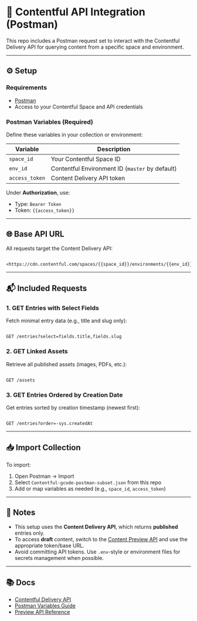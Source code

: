 
# 🔌 Contentful API Integration (Postman)

This repo includes a Postman request set to interact with the Contentful Delivery API for querying content from a specific space and environment.

---

## ⚙️ Setup

### Requirements

- [Postman](https://www.postman.com/downloads/)
- Access to your Contentful Space and API credentials

### Postman Variables (Required)

Define these variables in your collection or environment:

| Variable        | Description                        |
|----------------|------------------------------------|
| `space_id`      | Your Contentful Space ID           |
| `env_id`        | Contentful Environment ID (`master` by default) |
| `access_token`  | Content Delivery API token         |

Under **Authorization**, use:

- Type: `Bearer Token`
- Token: `{{access_token}}`

---

## 🌐 Base API URL

All requests target the Content Delivery API:

```

<https://cdn.contentful.com/spaces/{{space_id}}/environments/{{env_id}}/>

```

---

## 📬 Included Requests

### 1. GET Entries with Select Fields

Fetch minimal entry data (e.g., title and slug only):

```

GET /entries?select=fields.title,fields.slug

```

### 2. GET Linked Assets

Retrieve all published assets (images, PDFs, etc.):

```

GET /assets

```

### 3. GET Entries Ordered by Creation Date

Get entries sorted by creation timestamp (newest first):

```

GET /entries?order=-sys.createdAt

```

---

## 📥 Import Collection

To import:

1. Open Postman → Import
2. Select `Contentful-gcode-postman-subset.json` from this repo
3. Add or map variables as needed (e.g., `space_id`, `access_token`)

---

## 🧠 Notes

- This setup uses the **Content Delivery API**, which returns **published** entries only.
- To access **draft** content, switch to the [Content Preview API](https://www.contentful.com/developers/docs/references/content-preview-api/) and use the appropriate token/base URL.
- Avoid committing API tokens. Use `.env`-style or environment files for secrets management when possible.

---

## 📚 Docs

- [Contentful Delivery API](https://www.contentful.com/developers/docs/references/content-delivery-api/)
- [Postman Variables Guide](https://learning.postman.com/docs/sending-requests/variables/)
- [Preview API Reference](https://www.contentful.com/developers/docs/references/content-preview-api/)
